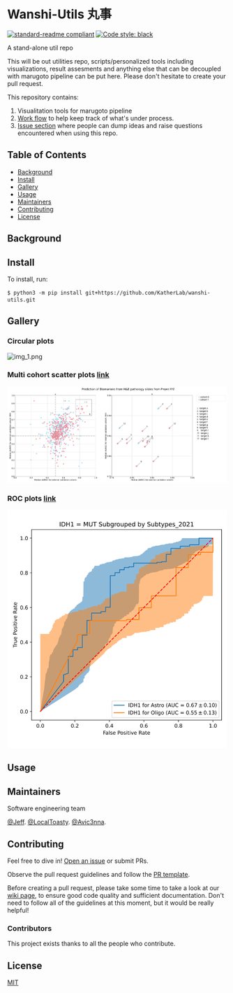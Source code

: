 # Wanshi-Utils 丸事

[![standard-readme compliant](https://img.shields.io/badge/readme%20style-standard-brightgreen.svg?style=flat-square)](https://github.com/RichardLitt/standard-readme)
[![Code style: black](https://img.shields.io/badge/code%20style-black-000000.svg)](https://github.com/psf/black)

A stand-alone util repo

This will be out utilities repo, scripts/personalized tools including visualizations, result assesments and anything else that can be decoupled with marugoto pipeline can be put here. Please don't hesitate to create your pull request.

This repository contains:

1. Visualitation tools for marugoto pipeline
2. [Work flow](https://github.com/orgs/KatherLab/projects/1) to help keep track of what's under process.
3. [Issue section](https://github.com/KatherLab/wanshi-utils/issues) where people can dump ideas and raise questions encountered when using this repo.


## Table of Contents

- [Background](#background)
- [Install](#install)
- [Gallery](#gallery)
- [Usage](#usage)
- [Maintainers](#maintainers)
- [Contributing](#contributing)
- [License](#license)

## Background


## Install

To install, run:

```console
$ python3 -m pip install git+https://github.com/KatherLab/wanshi-utils.git
```
## Gallery
### Circular plots 
![img_1.png](circular.png)
### Multi cohort scatter plots [link](wanshi%2Fvisualizations%2Fmulti_cohort_scatter)
![multicohort-multitarget-plot.png](wanshi%2Fvisualizations%2Fmulti_cohort_scatter%2Fassets%2Fmulticohort-multitarget-plot.png)
### ROC plots [link](wanshi%2Fvisualizations%2Froc)
![roc_subgroup.svg](wanshi%2Fvisualizations%2Froc%2Fassets%2Froc_subgroup.svg)

## Usage


## Maintainers

Software engineering team

[@Jeff](https://github.com/Ultimate-Storm).
[@LocalToasty](https://github.com/LocalToasty).
[@Avic3nna](https://github.com/Avic3nna).


## Contributing

Feel free to dive in! [Open an issue](https://github.com/KatherLab/wanshi-utils/issues/new) or submit PRs.

Observe the pull request guidelines and follow the [PR template](PULL_REQUEST_TEMPLATE.md).

Before creating a pull request, please take some time to take a look at our [wiki page](https://github.com/KatherLab/wanshi-utils/wiki/How-We-Work), to ensure good code quality and sufficient documentation. Don't need to follow all of the guidelines at this moment, but it would be really helpful!

### Contributors

This project exists thanks to all the people who contribute.


## License

[MIT](LICENSE)
